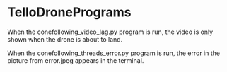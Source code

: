 # TelloDronePrograms

When the conefollowing_video_lag.py program is run, the video is only shown when the drone is about to land.

When the conefollowing_threads_error.py program is run, the error in the picture from error.jpeg appears in the terminal.
